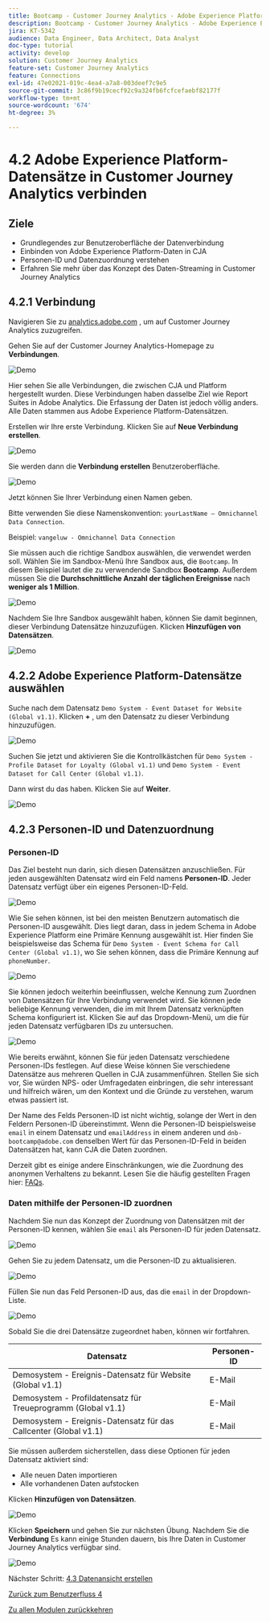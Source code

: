 ```yaml
---
title: Bootcamp - Customer Journey Analytics - Adobe Experience Platform-Datensätze in Customer Journey Analytics verbinden
description: Bootcamp - Customer Journey Analytics - Adobe Experience Platform-Datensätze in Customer Journey Analytics verbinden
jira: KT-5342
audience: Data Engineer, Data Architect, Data Analyst
doc-type: tutorial
activity: develop
solution: Customer Journey Analytics
feature-set: Customer Journey Analytics
feature: Connections
exl-id: 47e02021-019c-4ea4-a7a8-003deef7c9e5
source-git-commit: 3c86f9b19cecf92c9a324fb6fcfcefaebf82177f
workflow-type: tm+mt
source-wordcount: '674'
ht-degree: 3%

---
```


# 4.2 Adobe Experience Platform-Datensätze in Customer Journey Analytics verbinden

## Ziele

- Grundlegendes zur Benutzeroberfläche der Datenverbindung
- Einbinden von Adobe Experience Platform-Daten in CJA
- Personen-ID und Datenzuordnung verstehen
- Erfahren Sie mehr über das Konzept des Daten-Streaming in Customer Journey Analytics

## 4.2.1 Verbindung

Navigieren Sie zu [analytics.adobe.com](https://analytics.adobe.com) , um auf Customer Journey Analytics zuzugreifen.

Gehen Sie auf der Customer Journey Analytics-Homepage zu **Verbindungen**.

![Demo](./images/cja2.png)

Hier sehen Sie alle Verbindungen, die zwischen CJA und Platform hergestellt wurden. Diese Verbindungen haben dasselbe Ziel wie Report Suites in Adobe Analytics. Die Erfassung der Daten ist jedoch völlig anders. Alle Daten stammen aus Adobe Experience Platform-Datensätzen.

Erstellen wir Ihre erste Verbindung. Klicken Sie auf **Neue Verbindung erstellen**.

![Demo](./images/cja4.png)

Sie werden dann die **Verbindung erstellen** Benutzeroberfläche.

![Demo](./images/cja5.png)

Jetzt können Sie Ihrer Verbindung einen Namen geben.

Bitte verwenden Sie diese Namenskonvention: `yourLastName – Omnichannel Data Connection`.

Beispiel: `vangeluw - Omnichannel Data Connection`

Sie müssen auch die richtige Sandbox auswählen, die verwendet werden soll. Wählen Sie im Sandbox-Menü Ihre Sandbox aus, die `Bootcamp`. In diesem Beispiel lautet die zu verwendende Sandbox **Bootcamp**. Außerdem müssen Sie die **Durchschnittliche Anzahl der täglichen Ereignisse** nach **weniger als 1 Million**.

![Demo](./images/cjasb.png)

Nachdem Sie Ihre Sandbox ausgewählt haben, können Sie damit beginnen, dieser Verbindung Datensätze hinzuzufügen. Klicken **Hinzufügen von Datensätzen**.

![Demo](./images/cjasb1.png)

## 4.2.2 Adobe Experience Platform-Datensätze auswählen

Suche nach dem Datensatz `Demo System - Event Dataset for Website (Global v1.1)`. Klicken **+** , um den Datensatz zu dieser Verbindung hinzuzufügen.

![Demo](./images/cja7.png)

Suchen Sie jetzt und aktivieren Sie die Kontrollkästchen für `Demo System - Profile Dataset for Loyalty (Global v1.1)` und `Demo System - Event Dataset for Call Center (Global v1.1)`.

Dann wirst du das haben. Klicken Sie auf **Weiter**.

![Demo](./images/cja9.png)

## 4.2.3 Personen-ID und Datenzuordnung

### Personen-ID

Das Ziel besteht nun darin, sich diesen Datensätzen anzuschließen. Für jeden ausgewählten Datensatz wird ein Feld namens **Personen-ID**. Jeder Datensatz verfügt über ein eigenes Personen-ID-Feld.

![Demo](./images/cja11.png)

Wie Sie sehen können, ist bei den meisten Benutzern automatisch die Personen-ID ausgewählt. Dies liegt daran, dass in jedem Schema in Adobe Experience Platform eine Primäre Kennung ausgewählt ist. Hier finden Sie beispielsweise das Schema für `Demo System - Event Schema for Call Center (Global v1.1)`, wo Sie sehen können, dass die Primäre Kennung auf `phoneNumber`.

![Demo](./images/cja13.png)

Sie können jedoch weiterhin beeinflussen, welche Kennung zum Zuordnen von Datensätzen für Ihre Verbindung verwendet wird. Sie können jede beliebige Kennung verwenden, die im mit Ihrem Datensatz verknüpften Schema konfiguriert ist. Klicken Sie auf das Dropdown-Menü, um die für jeden Datensatz verfügbaren IDs zu untersuchen.

![Demo](./images/cja14.png)

Wie bereits erwähnt, können Sie für jeden Datensatz verschiedene Personen-IDs festlegen. Auf diese Weise können Sie verschiedene Datensätze aus mehreren Quellen in CJA zusammenführen. Stellen Sie sich vor, Sie würden NPS- oder Umfragedaten einbringen, die sehr interessant und hilfreich wären, um den Kontext und die Gründe zu verstehen, warum etwas passiert ist.

Der Name des Felds Personen-ID ist nicht wichtig, solange der Wert in den Feldern Personen-ID übereinstimmt. Wenn die Personen-ID beispielsweise `email` in einem Datensatz und `emailAddress` in einem anderen und `dnb-bootcamp@adobe.com` denselben Wert für das Personen-ID-Feld in beiden Datensätzen hat, kann CJA die Daten zuordnen.

Derzeit gibt es einige andere Einschränkungen, wie die Zuordnung des anonymen Verhaltens zu bekannt. Lesen Sie die häufig gestellten Fragen hier: [FAQs](https://experienceleague.adobe.com/docs/analytics-platform/using/cja-overview/cja-faq.html?lang=de).

### Daten mithilfe der Personen-ID zuordnen

Nachdem Sie nun das Konzept der Zuordnung von Datensätzen mit der Personen-ID kennen, wählen Sie `email` als Personen-ID für jeden Datensatz.

![Demo](./images/cja15.png)

Gehen Sie zu jedem Datensatz, um die Personen-ID zu aktualisieren.

![Demo](./images/cja12a.png)

Füllen Sie nun das Feld Personen-ID aus, das die `email` in der Dropdown-Liste.

![Demo](./images/cja17.png)

Sobald Sie die drei Datensätze zugeordnet haben, können wir fortfahren.

| Datensatz | Personen-ID |
| ----------------- |-------------| 
| Demosystem - Ereignis-Datensatz für Website (Global v1.1) | E-Mail |
| Demosystem - Profildatensatz für Treueprogramm (Global v1.1) | E-Mail |
| Demosystem - Ereignis-Datensatz für das Callcenter (Global v1.1) | E-Mail |

Sie müssen außerdem sicherstellen, dass diese Optionen für jeden Datensatz aktiviert sind:

- Alle neuen Daten importieren
- Alle vorhandenen Daten aufstocken

Klicken **Hinzufügen von Datensätzen**.

![Demo](./images/cja16.png)

Klicken **Speichern** und gehen Sie zur nächsten Übung.
Nachdem Sie die **Verbindung** Es kann einige Stunden dauern, bis Ihre Daten in Customer Journey Analytics verfügbar sind.

![Demo](./images/cja20.png)

Nächster Schritt: [4.3 Datenansicht erstellen](./ex3.md)

[Zurück zum Benutzerfluss 4](./uc4.md)

[Zu allen Modulen zurückkehren](./../../overview.md)
